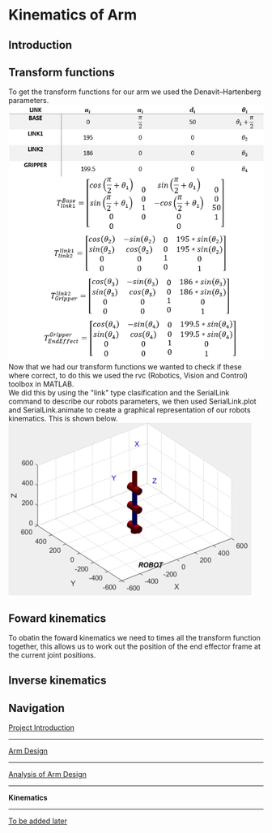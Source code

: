 # Kinematics of Arm

## Introduction

## Transform functions
To get the transform functions for our arm we used the Denavit–Hartenberg parameters.  
![Image of maths](https://raw.githubusercontent.com/AandJ/ROCO224/master/IMAGES/Transforms.PNG "Image of maths")
Now that we had our transform functions we wanted to check if these where correct, to do this we used the rvc (Robotics, Vision and Control) toolbox in MATLAB.  
We did this by using the "link" type clasification and the SerialLink command to describe our robots parameters, we then used SerialLink.plot and SerialLink.animate to create a graphical representation of our robots kinematics. This is shown below.
![GIF of Kinematic SIM](https://raw.githubusercontent.com/AandJ/ROCO224/master/IMAGES/Matlab_Kinetic_sim.gif "GIF of Kinematic SIM")

## Foward kinematics
To obatin the foward kinematics we need to times all the transform function together, this allows us to work out the position of the end effector frame at the current joint positions.

## Inverse kinematics

## Navigation
[Project Introduction](https://github.com/AandJ/ROCO224/blob/master/ProjectIntroduction.md)  
***
[Arm Design](https://github.com/AandJ/ROCO224/blob/master/ArmDesign.md)  
***
[Analysis of Arm Design](https://github.com/AandJ/ROCO224/blob/master/ArmDesign.md)    
***
__Kinematics__
***
[To be added later](https://github.com/AandJ/ROCO224/blob/master/NAME.md)  
